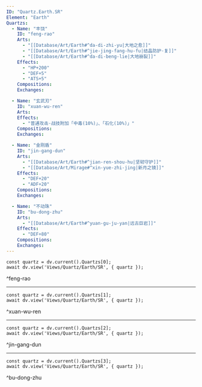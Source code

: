 ```yaml
---
ID: "Quartz.Earth.SR"
Element: "Earth"
Quartzs:
  - Name: "丰饶"
    ID: "feng-rao"
    Arts:
      - "[[Database/Art/Earth#^da-di-zhi-yu|大地之愈]]"
      - "[[Database/Art/Earth#^jie-jing-fang-hu-fu|结晶防护·复]]"
      - "[[Database/Art/Earth#^da-di-beng-lie|大地崩裂]]"
    Effects:
      - "HP+200"
      - "DEF+5"
      - "ATS+5"
    Compositions:
    Exchanges:

  - Name: "玄武刃"
    ID: "xuan-wu-ren"
    Arts:
    Effects:
      - "普通攻击·战技附加「中毒(10%)」、「石化(10%)」"
    Compositions:
    Exchanges:

  - Name: "金刚盾"
    ID: "jin-gang-dun"
    Arts:
      - "[[Database/Art/Earth#^jian-ren-shou-hu|坚韧守护]]"
      - "[[Database/Art/Mirage#^xin-yue-zhi-jing|新月之镜]]"
    Effects:
      - "DEF+20"
      - "ADF+20"
    Compositions:
    Exchanges:

  - Name: "不动珠"
    ID: "bu-dong-zhu"
    Arts:
      - "[[Database/Art/Earth#^yuan-gu-ju-yan|远古巨岩]]"
    Effects:
      - "DEF+80"
    Compositions:
    Exchanges:
---
```

```dataviewjs
const quartz = dv.current().Quartzs[0];
await dv.view('Views/Quartz/Earth/SR', { quartz });
```
^feng-rao

---

```dataviewjs
const quartz = dv.current().Quartzs[1];
await dv.view('Views/Quartz/Earth/SR', { quartz });
```
^xuan-wu-ren

---

```dataviewjs
const quartz = dv.current().Quartzs[2];
await dv.view('Views/Quartz/Earth/SR', { quartz });
```
^jin-gang-dun

---

```dataviewjs
const quartz = dv.current().Quartzs[3];
await dv.view('Views/Quartz/Earth/SR', { quartz });
```
^bu-dong-zhu